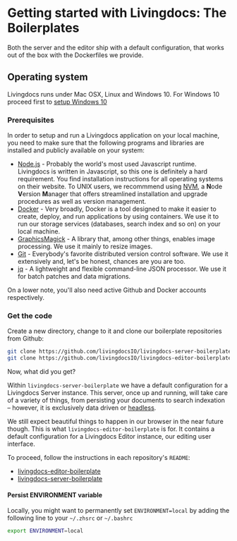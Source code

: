 # Getting started with Livingdocs: The Boilerplates

Both the server and the editor ship with a default configuration, that works out of the box with the Dockerfiles we provide.

## Operating system

Livingdocs runs under Mac OSX, Linux and Windows 10. For Windows 10 proceed first to [setup Windows 10](./setup_windows10.md)

### Prerequisites

In order to setup and run a Livingdocs application on your local machine, you need to make sure that the following programs and libraries are installed and publicly available on your system:

- [Node.js](https://nodejs.org) - Probably the world's most used Javascript runtime. Livingdocs is written in Javascript, so this one is definitely a hard requirement. You find installation instructions for all operating systems on their website. To UNIX users, we recommmend using [NVM](https://github.com/creationix/nvm), a **N**ode **V**ersion **M**anager that offers streamlined installation and upgrade procedures as well as version management.
- [Docker](https://docs.docker.com/get-started/) - Very broadly, Docker is a tool designed to make it easier to create, deploy, and run applications by using containers. We use it to run our storage services (databases, search index and so on) on your local machine.
- [GraphicsMagick](http://www.graphicsmagick.org/README.html) - A library that, among other things, enables image processing. We use it mainly to resize images.
- [Git](https://git-scm.com/book/en/v2/Getting-Started-Installing-Git) - Everybody's favorite distributed version control software. We use it extensively and, let's be honest, chances are you are too.
- [jq](https://stedolan.github.io/jq/download/) - A lightweight and flexible command-line JSON processor. We use it for batch patches and data migrations.

On a lower note, you'll also need active Github and Docker accounts respectively.

### Get the code

Create a new directory, change to it and clone our boilerplate repositories from Github:

```bash
git clone https://github.com/livingdocsIO/livingdocs-server-boilerplate
git clone https://github.com/livingdocsIO/livingdocs-editor-boilerplate
```

Now, what did you get?

Within `livingdocs-server-boilerplate` we have a default configuration for a Livingdocs Server instance. This server, once up and running, will take care of a variety of things, from persisting your documents to search indexation – however, it is exclusively data driven or [headless](https://en.wikipedia.org/wiki/Headless_software).

We still expect beautiful things to happen in our browser in the near future though. This is what `livingdocs-editor-boilerplate` is for. It contains a default configuration for a Livingdocs Editor instance, our editing user interface.

To proceed, follow the instructions in each repository's `README`:

- [livingdocs-editor-boilerplate](https://github.com/livingdocsIO/livingdocs-editor-boilerplate)
- [livingdocs-server-boilerplate](https://github.com/livingdocsIO/livingdocs-server-boilerplate)

#### Persist ENVIRONMENT variable

Locally, you might want to permanently set `ENVIRONMENT=local` by adding the following line to your `~/.zhsrc` or `~/.bashrc`

```bash
export ENVIRONMENT=local
```
